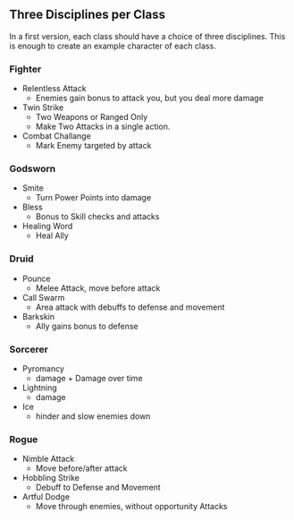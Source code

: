## Three Disciplines per Class

In a first version, each class should have a choice of three disciplines.
This is enough to create an example character of each class.

### Fighter
* Relentless Attack
  * Enemies gain bonus to attack you, but you deal more damage
* Twin Strike
  * Two Weapons or Ranged Only
  * Make Two Attacks in a single action.
* Combat Challange
  * Mark Enemy targeted by attack
  
### Godsworn
* Smite
  * Turn Power Points into damage
* Bless
  * Bonus to Skill checks and attacks 
* Healing Word
  * Heal Ally

### Druid
* Pounce
  * Melee Attack, move before attack
* Call Swarm
  * Area attack with debuffs to defense and movement
* Barkskin
  * Ally gains bonus to defense
  
### Sorcerer
* Pyromancy
  * damage + Damage over time
* Lightning
  * damage
* Ice
  * hinder and slow enemies down

### Rogue
* Nimble Attack
  * Move before/after attack
* Hobbling Strike
  * Debuff to Defense and Movement
* Artful Dodge
  * Move through enemies, without opportunity Attacks
